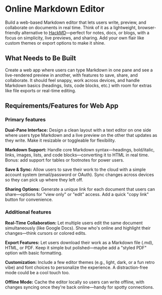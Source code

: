 # Online Markdown Editor

Build a web-based Markdown editor that lets users write, preview, and collaborate on documents in real time. Think of it as a lightweight, browser-friendly alternative to [HackMD](https://hackmd.io/)—perfect for notes, docs, or blogs, with a focus on simplicity, live previews, and sharing. Add your own flair like custom themes or export options to make it shine.

## What Needs to Be Built

Create a web app where users can type Markdown in one pane and see a live-rendered preview in another, with features to save, share, and collaborate. It should feel snappy, work across devices, and handle Markdown basics (headings, lists, code blocks, etc.) with room for extras like file exports or real-time editing.

## Requirements/Features for Web App

### Primary features

**Dual-Pane Interface:** Design a clean layout with a text editor on one side where users type Markdown and a live preview on the other that updates as they write. Make it resizable or toggleable for flexibility.

**Markdown Support:** Handle core Markdown syntax—headings, bold/italic, links, images, lists, and code blocks—converting it to HTML in real time. Bonus: add support for tables or footnotes for power users.

**Save & Sync:** Allow users to save their work to the cloud with a simple account system (email/password or OAuth). Sync changes across devices so they can pick up where they left off.

**Sharing Options:** Generate a unique link for each document that users can share—options for "view only" or "edit" access. Add a quick "copy link" button for convenience.

### Additional features

**Real-Time Collaboration:** Let multiple users edit the same document simultaneously (like Google Docs). Show who's online and highlight their changes—think cursors or colored edits.

**Export Features:** Let users download their work as a Markdown file (.md), HTML, or PDF. Keep it simple but polished—maybe add a "styled PDF" option with basic formatting.

**Customization:** Include a few editor themes (e.g., light, dark, or a fun retro vibe) and font choices to personalize the experience. A distraction-free mode could be a cool touch too.

**Offline Mode:** Cache the editor locally so users can write offline, with changes syncing once they're back online—handy for spotty connections.